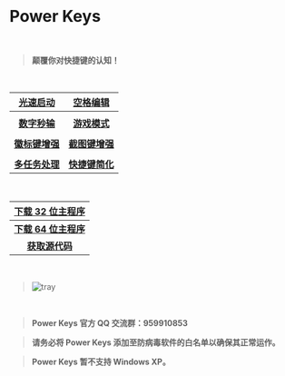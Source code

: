 ﻿<br>

# Power Keys

<br>

> **颠覆你对快捷键的认知！**

<br>

|[**光速启动**](https://PowerKeys.GitHub.io)| [**空格编辑**](https://PowerKeys.GitHub.io) 
|:-:|:-:|
||
|[**数字秒输**](https://PowerKeys.GitHub.io) | [**游戏模式**](https://PowerKeys.GitHub.io)
||
|[**徽标键增强**](https://PowerKeys.GitHub.io)| [**截图键增强**](https://PowerKeys.GitHub.io)
||
|[**多任务处理**](https://PowerKeys.GitHub.io)| [**快捷键简化**](https://PowerKeys.GitHub.io)

<br>

|[**下载 32 位主程序**](https://github.com/szzhiyang/PerfectWindows/raw/master/Power-Keys/Power-Keys-x86.exe)|
|:-:|
|[**下载 64 位主程序**](https://github.com/szzhiyang/PerfectWindows/raw/master/Power-Keys/Power-Keys-x64.exe)|
|[**获取源代码**](https://github.com/szzhiyang/PerfectWindows/tree/master/Power-Keys)

<br>

> ![tray](https://user-images.githubusercontent.com/30952626/49337320-b4703500-f64c-11e8-9c14-1e7a309c05f2.png)

<br>

> **Power Keys 官方 QQ 交流群：959910853**

> **请务必将 Power Keys 添加至防病毒软件的白名单以确保其正常运作。**

> **Power Keys 暂不支持 Windows XP。**